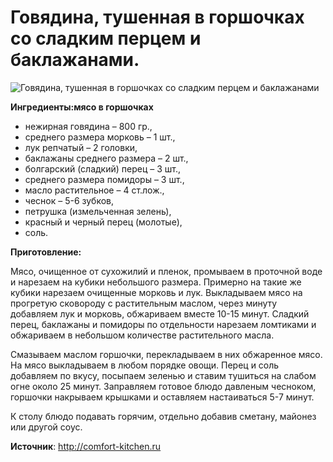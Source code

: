 # Говядина, тушенная в горшочках со сладким перцем и баклажанами.
![Говядина, тушенная в горшочках со сладким перцем и баклажанами](/images/Kulinar/Myaso/govyajya_tushenaya_v_gorshochke_01.jpg 'Говядина, тушенная в горшочках со сладким перцем и баклажанами')

**Ингредиенты:мясо в горшочках**

- нежирная говядина – 800 гр.,
- среднего размера морковь – 1 шт.,
- лук репчатый – 2 головки,
- баклажаны среднего размера – 2 шт.,
- болгарский (сладкий) перец – 3 шт.,
- среднего размера помидоры – 3 шт.,
- масло растительное – 4 ст.лож.,
- чеснок – 5-6 зубков,
- петрушка (измельченная зелень),
- красный и черный перец (молотые),
- соль.

**Приготовление:**

Мясо, очищенное от сухожилий и пленок, промываем в проточной воде и нарезаем на кубики небольшого размера. Примерно на такие же кубики нарезаем очищенные морковь и лук. Выкладываем мясо на прогретую сковороду с растительным маслом, через минуту добавляем лук и морковь, обжариваем вместе 10-15 минут. Сладкий перец, баклажаны и помидоры по отдельности нарезаем ломтиками и обжариваем в небольшом количестве растительного масла.

Смазываем маслом горшочки, перекладываем в них обжаренное мясо. На мясо выкладываем в любом порядке овощи. Перец и соль добавляем по вкусу, посыпаем зеленью и ставим тушиться на слабом огне около 25 минут. Заправляем готовое блюдо давленым чесноком, горшочки накрываем крышками и оставляем настаиваться 5-7 минут.

К столу блюдо подавать горячим, отдельно добавив сметану, майонез или другой соус.

**Источник**: http://comfort-kitchen.ru
